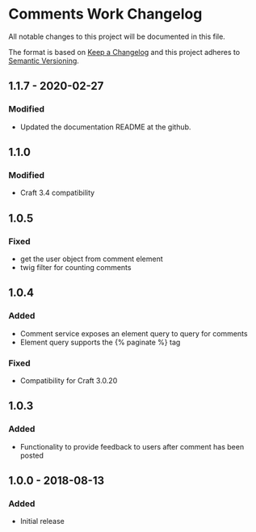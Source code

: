 # Comments Work Changelog

All notable changes to this project will be documented in this file.

The format is based on [Keep a Changelog](http://keepachangelog.com/) and this project adheres to [Semantic Versioning](http://semver.org/).

## 1.1.7 - 2020-02-27
### Modified
- Updated the documentation README at the github.

## 1.1.0

### Modified
- Craft 3.4 compatibility

## 1.0.5
### Fixed
- get the user object from comment element
- twig filter for counting comments

## 1.0.4
### Added
- Comment service exposes an element query to query for comments
- Element query supports the {% paginate %} tag

### Fixed
- Compatibility for Craft 3.0.20

## 1.0.3
### Added
- Functionality to provide feedback to users after comment has been posted

## 1.0.0 - 2018-08-13
### Added
- Initial release

